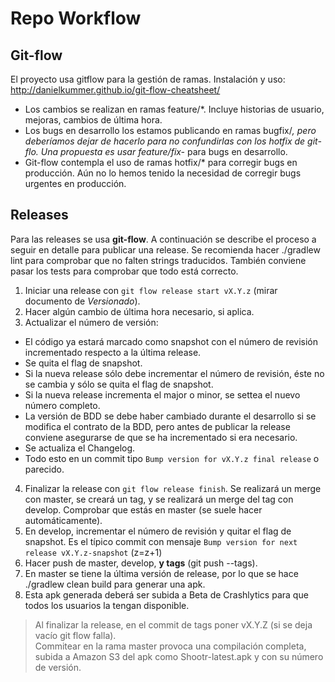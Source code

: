 # Repo Workflow

## Git-flow
El proyecto usa gitflow para la gestión de ramas.
Instalación y uso: http://danielkummer.github.io/git-flow-cheatsheet/

- Los cambios se realizan en ramas feature/*. Incluye historias de usuario, mejoras, cambios de última hora.
- Los bugs en desarrollo los estamos publicando en ramas bugfix/*, pero deberíamos dejar de hacerlo para no confundirlas con los hotfix de git-flo. Una propuesta es usar feature/fix-* para bugs en desarrollo.
- Git-flow contempla el uso de ramas hotfix/* para corregir bugs en producción. Aún no lo hemos tenido la necesidad de corregir bugs urgentes en producción.



## Releases
Para las releases se usa **git-flow**. A continuación se describe el proceso a seguir en detalle para publicar una release.
Se recomienda hacer ./gradlew lint para comprobar que no falten strings traducidos. También conviene pasar los tests para comprobar que todo está correcto.

1. Iniciar una release con `git flow release start vX.Y.z` (mirar documento de *Versionado*).
2. Hacer algún cambio de última hora necesario, si aplica.
3. Actualizar el número de versión:
  - El código ya estará marcado como snapshot con el número de revisión incrementado respecto a la última release.
  - Se quita el flag de snapshot.
  - Si la nueva release sólo debe incrementar el número de revisión, éste no se cambia y sólo se quita el flag de snapshot.
  - Si la nueva release incrementa el major o minor, se settea el nuevo número completo.
  - La versión de BDD se debe haber cambiado durante el desarrollo si se modifica el contrato de la BDD, pero antes de publicar la release conviene asegurarse de que se ha incrementado si era necesario.
  - Se actualiza el Changelog.
  - Todo esto en un commit tipo `Bump version for vX.Y.z final release` o parecido.
4. Finalizar la release con `git flow release finish`. Se realizará un merge con master, se creará un tag, y se realizará un merge del tag con develop. Comprobar que estás en master (se suele hacer automáticamente).
5. En develop, incrementar el número de revisión y quitar el flag de snapshot. Es el típico commit con mensaje `Bump version for next release vX.Y.z-snapshot` (z=z+1)
6. Hacer push de master, develop, **y tags** (git push --tags).
7. En master se tiene la última versión de release, por lo que se hace ./gradlew clean build para generar una apk.
8. Esta apk generada deberá ser subida a Beta de Crashlytics para que todos los usuarios la tengan disponible.

> Al finalizar la release, en el commit de tags poner vX.Y.Z (si se deja vacío git flow falla).  
> Commitear en la rama master provoca una compilación completa, subida a Amazon S3 del apk como Shootr-latest.apk y con su número de versión.

